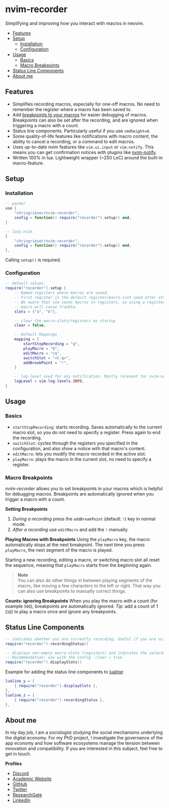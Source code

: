 # nvim-recorder

Simplifying and improving how you interact with macros in neovim.

<!--toc:start-->
- [Features](#features)
- [Setup](#setup)
	- [Installation](#installation)
	- [Configuration](#configuration)
- [Usage](#usage)
	- [Basics](#basics)
	- [Macro Breakpoints](#macro-breakpoints)
- [Status Line Components](#status-line-components)
- [About me](#about-me)
<!--toc:end-->

## Features
- Simplifies recording macros, especially for one-off macros. No need to remember the register where a macro has been saved to.
- Add [breakpoints to your macros](#macro-breakpoints) for easier debugging of macros. Breakpoints can also be set after the recording, and are ignored when triggering a macro with a count.
- Status line components. Particularly useful if you use `cmdheight=0`.
- Some quality-of-life features like notifications with macro content, the ability to cancel a recording, or a command to edit macros.
- Uses up-to-date nvim features like `vim.ui.input` or `vim.notify`. This means you can get confirmation notices with plugins like [nvim-notify](https://github.com/rcarriga/nvim-notify).
- Written 100% in lua. Lightweight wrapper (~250 LoC) around the built-in macro-feature.

## Setup

### Installation

```lua
-- packer
use {
	"chrisgrieser/nvim-recorder",
	config = function() require("recorder").setup() end,
}

-- lazy.nvim
{
	"chrisgrieser/nvim-recorder",
	config = function() require("recorder").setup() end,
},
```

Calling `setup()` is required.

### Configuration

```lua
-- default values
require("recorder").setup {
	-- Named registers where macros are saved. 
	-- First register is the default register/macro-slot used after startup. 
	-- Be aware that vim saves macros in registers, so using a register inside a 
	-- macro will cause trouble.
	slots = {"a", "b"},

	-- clear the macro-slots/registers on startup
	clear = false,

	-- Default Mappings
	mapping = {
		startStopRecording = "q",
		playMacro = "Q",
		editMacro = "cq",
		switchSlot = "<C-q>",
		addBreakPoint = "!",
	}

	-- log level used for any notification. Mostly relevant for nvim-notify. (Note that by default, nvim-notify only shows levels 2 and higher.)
	logLevel = vim.log.levels.INFO,
}
```

## Usage

### Basics
- `startStopRecording`: starts recording. Saves automatically to the current macro slot, so you do not need to specify a register. Press again to end the recording.
- `switchSlot`: cycles through the registers you specified in the configuration, and also show a notice with that macro's content.
- `editMacro`: lets you modify the macro recorded in the active slot.
- `playMacro`: plays the macro in the current slot, no need to specify a register.

### Macro Breakpoints
*nvim-recorder* allows you to set breakpoints in your macros which is helpful for debugging macros. Breakpoints are automatically ignored when you trigger a macro with a count.

__Setting Breakpoints__
1. *During a recording* press the `addBreakPoint` (default: `!`) key in normal mode. 
2. *After a recording* use `editMacro` and add the `!` manually.

__Playing Macros with Breakpoints__
Using the `playMacro` key, the macro automatically stops at the next breakpoint. The next time you press `playMacro`, the next segment of the macro is played. 

Starting a new recording, editing a macro, or switching macro slot all reset the sequence, meaning that `playMacro` starts from the beginning again.

> __Note__  
> You can also do other things in between playing segments of the macro, like moving a few characters to the left or right. That way you can also use breakpoints to manually correct things.

__Counts: ignoring Breakpoints__
When you play the macro with a count (for example `50Q`), breakpoints are automatically ignored. *Tip*: add a count of 1 (`1Q`) to play a macro once and ignore any breakpoints.


## Status Line Components

```lua
-- indicates whether you are currently recording. Useful if you are using `cmdheight=0`, where recording-status is not visible.
require("recorder").recordingStatus()

-- displays non-empty macro-slots (registers) and indicates the selected ones. Only displayed when *not* recording. Slots with breakpoints get an extra `!`.
-- Recommendation: use with the config `clear = true`
require("recorder").displaySlots()
```

Example for adding the status line components to [lualine](https://github.com/nvim-lualine/lualine.nvim):

```lua
lualine_y = {
	{ require("recorder").displaySlots },
},
lualine_z = {
	{ require("recorder").recordingStatus },
},
```

<!-- vale Google.FirstPerson = NO -->
## About me
In my day job, I am a sociologist studying the social mechanisms underlying the digital economy. For my PhD project, I investigate the governance of the app economy and how software ecosystems manage the tension between innovation and compatibility. If you are interested in this subject, feel free to get in touch.

__Profiles__
- [Discord](https://discordapp.com/users/462774483044794368/)
- [Academic Website](https://chris-grieser.de/)
- [GitHub](https://github.com/chrisgrieser/)
- [Twitter](https://twitter.com/pseudo_meta)
- [ResearchGate](https://www.researchgate.net/profile/Christopher-Grieser)
- [LinkedIn](https://www.linkedin.com/in/christopher-grieser-ba693b17a/)
